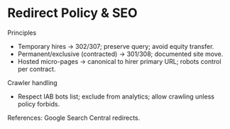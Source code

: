 # Redirect Policy & SEO

Principles
- Temporary hires → 302/307; preserve query; avoid equity transfer.
- Permanent/exclusive (contracted) → 301/308; documented site move.
- Hosted micro-pages → canonical to hirer primary URL; robots control per contract.

Crawler handling
- Respect IAB bots list; exclude from analytics; allow crawling unless policy forbids.

References: Google Search Central redirects.

